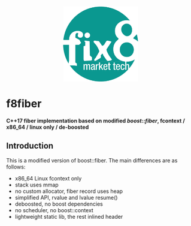 <p align="center">
  <a href="https://www.fix8mt.com"><img src="assets/fix8mt_Master_Logo_Green_Trans.png" width="200"></a>
</p>

# f8fiber
#### C++17 fiber implementation based on modified _boost::fiber_, fcontext / x86_64 / linux only / de-boosted

## Introduction
This is a modified version of boost::fiber. The main differences are as follows:
- x86_64 Linux fcontext only
- stack uses mmap
- no custom allocator, fiber record uses heap
- simplified API, rvalue and lvalue resume()
- deboosted, no boost dependencies
- no scheduler, no boost::context
- lightweight static lib, the rest inlined header

